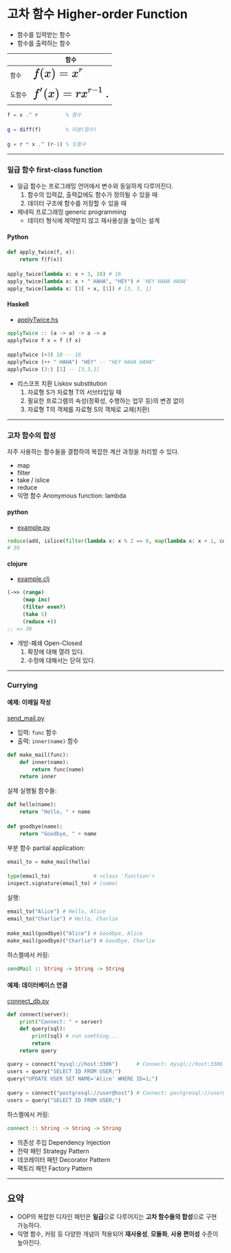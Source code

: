# 고차 함수 Higher-order Function

- 함수를 입력받는 함수
- 함수를 출력하는 함수

|        | 함수                     |
| ------ | ------------------------ |
| 함수   | ![](../images/xr.svg)    |
| 도함수 | ![](../images/rxr-1.svg) |

```Matlab
f = x .^ r         % 함수

g = diff(f)        % 미분(함수)

g = r * x .^ (r-1) % 도함수
```

---

### 일급 함수 first-class function

- 일급 함수는 프로그래밍 언어에서 변수와 동일하게 다루어진다.
  1. 함수의 입력값, 출력값에도 함수가 정의될 수 있을 때
  2. 데이터 구조에 함수를 저장할 수 있을 때
- 제네릭 프로그래밍 generic programming
  - 데이터 형식에 제약받지 않고 재사용성을 높이는 설계

#### Python

```python
def apply_twice(f, x):
    return f(f(x))

apply_twice(lambda x: x + 3, 10) # 16
apply_twice(lambda x: x + " HAHA", "HEY") # 'HEY HAHA HAHA'
apply_twice(lambda x: [3] + x, [1]) # [3, 3, 1]
```

#### Haskell

- [applyTwice.hs](../src/hof/applyTwice.hs)

```hs
applyTwice :: (a -> a) -> a -> a
applyTwice f x = f (f x)

applyTwice (+3) 10 -- 16
applyTwice (++ " HAHA") "HEY" -- "HEY HAHA HAHA"
applyTwice (3:) [1] -- [3,3,1]
```

- 리스코프 치환 Liskov substitution
  1. 자료형 S가 자료형 T의 서브타입일 때
  2. 필요한 프로그램의 속성(정확성, 수행하는 업무 등)의 변경 없이
  3. 자료형 T의 객체를 자료형 S의 객체로 교체(치환)

---

### 고차 함수의 합성

자주 사용하는 함수들을 결합하여 복잡한 계산 과정을 처리할 수 있다.

- map
- filter
- take / islice
- reduce
- 익명 함수 Anonymous function: lambda

#### python

- [example.py](../src/hof/example.py)

```py
reduce(add, islice(filter(lambda x: x % 2 == 0, map(lambda x: x + 1, count())), 5))
# 30
```

#### clojure

- [example.clj](../src/hof/example.clj)

```clojure
(->> (range)
     (map inc)
     (filter even?)
     (take 5)
     (reduce +)) 
;; => 30
```

- 개방-폐쇄 Open-Closed
  1. 확장에 대해 열려 있다.
  2. 수정에 대해서는 닫혀 있다.

---

### Currying

#### 예제: 이메일 작성

[send_mail.py](../src/hof/send_mail.py)

- 입력: `func` 함수
- 출력: `inner(name)` 함수

```py
def make_mail(func):
    def inner(name):
        return func(name)
    return inner
```

실제 실행될 함수들:

```py
def hello(name):
    return "Hello, " + name

def goodbye(name):
    return "Goodbye, " + name
```

부분 함수 partial application:

```py
email_to = make_mail(hello)

type(email_to)              # <class 'function'>
inspect.signature(email_to) # (name)
```

실행:

```py
email_to("Alice") # Hello, Alice
email_to("Charlie") # Hello, Charlie

make_mail(goodbye)("Alice") # Goodbye, Alice
make_mail(goodbye)("Charlie") # Goodbye, Charlie
```

하스켈에서 커링:

```hs
sendMail :: String -> String -> String
```

#### 예제: 데이터베이스 연결

[connect_db.py](../src/hof/connect_db.py)

```py
def connect(server):
    print("Connect: " + server)
    def query(sql):
        print(sql) # run somthing...
        return
    return query
```

```py
query = connect("mysql://host:3306")      # Connect: mysql://host:3306
users = query("SELECT ID FROM USER;")
query("UPDATE USER SET NAME='Alice' WHERE ID=1;")

query = connect("postgresql://user@host") # Connect: postgresql://user@host
users = query("SELECT ID FROM USER;")
```

하스켈에서 커링:

```hs
connect :: String -> String -> String
```

- 의존성 주입 Dependency Injection
- 전략 패턴 Strategy Pattern
- 데코레이터 패턴 Decorator Pattern
- 팩토리 패턴 Factory Pattern

---

## 요약

- OOP의 복잡한 디자인 패턴은 **일급**으로 다루어지는 **고차 함수들의 합성**으로 구현 가능하다.
- 익명 함수, 커링 등 다양한 개념이 적용되어 **재사용성**, **모듈화**, **사용 편이성** 수준이 높아진다.
